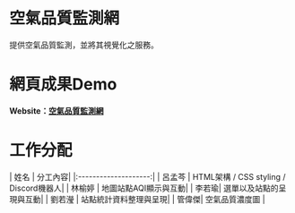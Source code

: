 # 空氣品質監測網
提供空氣品質監測，並將其視覺化之服務。

# 網頁成果Demo

 **Website：[空氣品質監測網](https://sakanana0210.github.io/Air-Quality-Monitoring/)**

# 工作分配
| 姓名        | 分工內容|
|:--------------------:|
| 呂孟芩                | HTML架構 / CSS styling / Discord機器人|
| 林榆婷                | 地圖站點AQI顯示與互動|
| 李若瑜| 選單以及站點的呈現與互動|
| 劉若瀅                | 站點統計資料整理與呈現|
| 管偉傑| 空氣品質濃度圖           |
